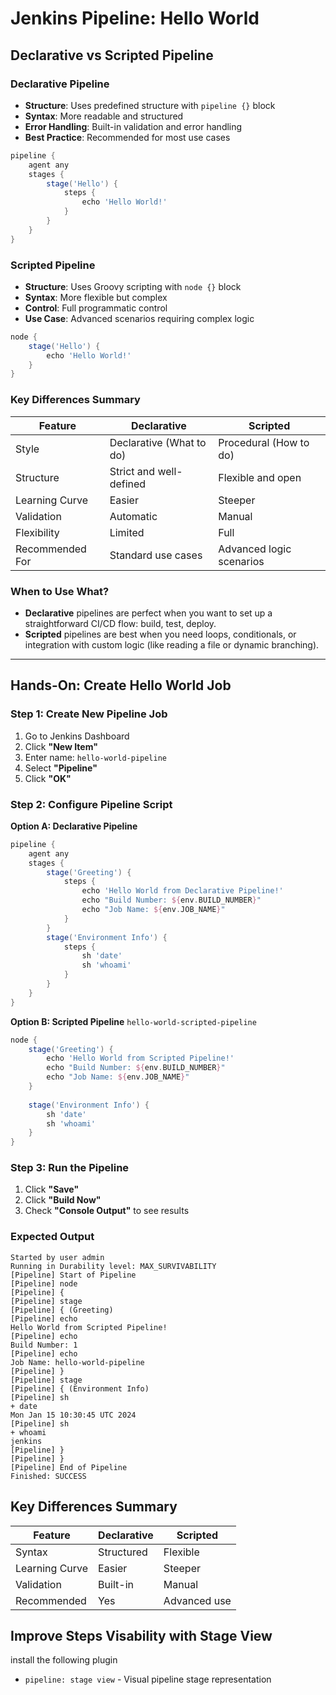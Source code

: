 # Jenkins Pipeline: Hello World

## Declarative vs Scripted Pipeline

### Declarative Pipeline
- **Structure**: Uses predefined structure with `pipeline {}` block
- **Syntax**: More readable and structured
- **Error Handling**: Built-in validation and error handling
- **Best Practice**: Recommended for most use cases

```groovy
pipeline {
    agent any
    stages {
        stage('Hello') {
            steps {
                echo 'Hello World!'
            }
        }
    }
}
```

### Scripted Pipeline
- **Structure**: Uses Groovy scripting with `node {}` block
- **Syntax**: More flexible but complex
- **Control**: Full programmatic control
- **Use Case**: Advanced scenarios requiring complex logic

```groovy
node {
    stage('Hello') {
        echo 'Hello World!'
    }
}
```
### Key Differences Summary

| Feature         | Declarative              | Scripted                 |
| --------------- | ------------------------ | ------------------------ |
| Style           | Declarative (What to do) | Procedural (How to do)   |
| Structure       | Strict and well-defined  | Flexible and open        |
| Learning Curve  | Easier                   | Steeper                  |
| Validation      | Automatic                | Manual                   |
| Flexibility     | Limited                  | Full                     |
| Recommended For | Standard use cases       | Advanced logic scenarios |

### When to Use What?

* **Declarative** pipelines are perfect when you want to set up a straightforward CI/CD flow: build, test, deploy.
* **Scripted** pipelines are best when you need loops, conditionals, or integration with custom logic (like reading a file or dynamic branching).

---

## Hands-On: Create Hello World Job

### Step 1: Create New Pipeline Job
1. Go to Jenkins Dashboard
2. Click **"New Item"**
3. Enter name: `hello-world-pipeline`
4. Select **"Pipeline"**
5. Click **"OK"**

### Step 2: Configure Pipeline Script

**Option A: Declarative Pipeline**
```groovy
pipeline {
    agent any
    stages {
        stage('Greeting') {
            steps {
                echo 'Hello World from Declarative Pipeline!'
                echo "Build Number: ${env.BUILD_NUMBER}"
                echo "Job Name: ${env.JOB_NAME}"
            }
        }
        stage('Environment Info') {
            steps {
                sh 'date'
                sh 'whoami'
            }
        }
    }
}
```

**Option B: Scripted Pipeline**
`hello-world-scripted-pipeline`
```groovy
node {
    stage('Greeting') {
        echo 'Hello World from Scripted Pipeline!'
        echo "Build Number: ${env.BUILD_NUMBER}"
        echo "Job Name: ${env.JOB_NAME}"
    }
    
    stage('Environment Info') {
        sh 'date'
        sh 'whoami'
    }
}
```

### Step 3: Run the Pipeline
1. Click **"Save"**
2. Click **"Build Now"**
3. Check **"Console Output"** to see results

### Expected Output
```
Started by user admin
Running in Durability level: MAX_SURVIVABILITY
[Pipeline] Start of Pipeline
[Pipeline] node
[Pipeline] {
[Pipeline] stage
[Pipeline] { (Greeting)
[Pipeline] echo
Hello World from Scripted Pipeline!
[Pipeline] echo
Build Number: 1
[Pipeline] echo
Job Name: hello-world-pipeline
[Pipeline] }
[Pipeline] stage
[Pipeline] { (Environment Info)
[Pipeline] sh
+ date
Mon Jan 15 10:30:45 UTC 2024
[Pipeline] sh
+ whoami
jenkins
[Pipeline] }
[Pipeline] }
[Pipeline] End of Pipeline
Finished: SUCCESS
```

## Key Differences Summary

| Feature | Declarative | Scripted |
|---------|-------------|----------|
| Syntax | Structured | Flexible |
| Learning Curve | Easier | Steeper |
| Validation | Built-in | Manual |
| Recommended | Yes | Advanced use |

## Improve Steps Visability with Stage View
install the following plugin
 - `pipeline: stage view` - Visual pipeline stage representation